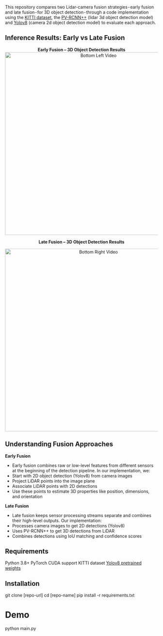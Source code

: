 This repository compares two Lidar-camera fusion strategies - early fusion and late fusion - for 3D object detection - through a code implementation using the [KITTI dataset](https://www.cvlibs.net/datasets/kitti/eval_object.php?obj_benchmark=3d), the [PV-RCNN++](https://arxiv.org/pdf/2102.00463) (lidar 3d object detection model) and [Yolov8](https://docs.ultralytics.com/models/yolov8/) (camera 2d object detection model) to evaluate each approach.

## Inference Results: Early vs Late Fusion

<div align="center">
  <strong style="display: inline-block; margin: 0 20px;">Early Fusion – 3D Object Detection Results</strong> 
</div>

<div align="center"> 
  <img src="./resources/early_fusion.gif" alt="Bottom Left Video" width="600"/> 
</div>

<p align="center">
  <strong style="display: inline-block; margin: 0 20px;">Late Fusion – 3D Object Detection Results</strong>
</p>

<div align="center"> 
  <img src="./resources/late_fusion.gif" alt="Bottom Right Video" width="600"/> 
</div>

## Understanding Fusion Approaches
**Early Fusion**
- Early fusion combines raw or low-level features from different sensors at the beginning of the detection pipeline. In our implementation, we:
- Start with 2D object detection (Yolov8) from camera images
- Project LiDAR points into the image plane
- Associate LiDAR points with 2D detections
- Use these points to estimate 3D properties like position, dimensions, and orientation

**Late Fusion**
- Late fusion keeps sensor processing streams separate and combines their high-level outputs. Our implementation:
- Processes camera images to get 2D detections (Yolov8)
- Uses PV-RCNN++ to get 3D detections from LiDAR
- Combines detections using IoU matching and confidence scores



## Requirements

Python 3.8+
PyTorch
CUDA support
KITTI dataset
[Yolov8 pretrained weights]()

## Installation
git clone [repo-url]
cd [repo-name]
pip install -r requirements.txt

# Demo
python main.py
